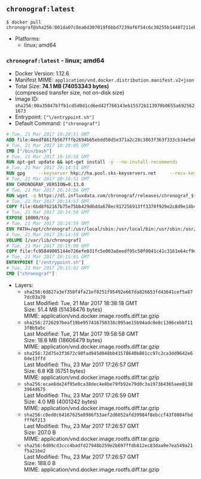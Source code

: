 ## `chronograf:latest`

```console
$ docker pull chronograf@sha256:801da07c8ea6d307019f6bbd7239af6f54c6c30255b14487211eb8bfdfeb7c15
```

-	Platforms:
	-	linux; amd64

### `chronograf:latest` - linux; amd64

-	Docker Version: 1.12.6
-	Manifest MIME: `application/vnd.docker.distribution.manifest.v2+json`
-	Total Size: **74.1 MB (74053343 bytes)**  
	(compressed transfer size, not on-disk size)
-	Image ID: `sha256:00a35047b7fb1cd5d0d1cd6ed42f766143eb15572b113970b0655a6925621673`
-	Entrypoint: `["\/entrypoint.sh"]`
-	Default Command: `["chronograf"]`

```dockerfile
# Tue, 21 Mar 2017 18:28:51 GMT
ADD file:4eedf861fb567fffb2694b65ebdd58d5e371a2c28c3863f363f333cb34e5eb7b in / 
# Tue, 21 Mar 2017 18:29:05 GMT
CMD ["/bin/bash"]
# Tue, 21 Mar 2017 19:10:58 GMT
RUN apt-get update && apt-get install -y --no-install-recommends 		ca-certificates 		curl 		wget 	&& rm -rf /var/lib/apt/lists/*
# Tue, 21 Mar 2017 20:14:51 GMT
RUN gpg     --keyserver hkp://ha.pool.sks-keyservers.net     --recv-keys 05CE15085FC09D18E99EFB22684A14CF2582E0C5
# Tue, 21 Mar 2017 20:14:51 GMT
ENV CHRONOGRAF_VERSION=0.13.0
# Tue, 21 Mar 2017 20:14:56 GMT
RUN wget -q https://dl.influxdata.com/chronograf/releases/chronograf_${CHRONOGRAF_VERSION}_amd64.deb.asc &&     wget -q https://dl.influxdata.com/chronograf/releases/chronograf_${CHRONOGRAF_VERSION}_amd64.deb &&     gpg --batch --verify chronograf_${CHRONOGRAF_VERSION}_amd64.deb.asc chronograf_${CHRONOGRAF_VERSION}_amd64.deb &&     dpkg -i chronograf_${CHRONOGRAF_VERSION}_amd64.deb &&     rm -f chronograf_${CHRONOGRAF_VERSION}_amd64.deb*
# Tue, 21 Mar 2017 20:14:57 GMT
COPY file:6bd8f62167b75e75bb429d6dda670ec917256913ff3370f929e2c8d9e14b475e in /etc/chronograf/chronograf.conf 
# Tue, 21 Mar 2017 20:14:58 GMT
EXPOSE 10000/tcp
# Tue, 21 Mar 2017 20:14:59 GMT
ENV PATH=/opt/chronograf:/usr/local/sbin:/usr/local/bin:/usr/sbin:/usr/bin:/sbin:/bin
# Tue, 21 Mar 2017 20:14:59 GMT
VOLUME [/var/lib/chronograf]
# Tue, 21 Mar 2017 20:15:00 GMT
COPY file:fc95049005144e726efe031fc5e003a8eedf95c50f0041c41c3161e64cf9dbbe in /entrypoint.sh 
# Tue, 21 Mar 2017 20:15:01 GMT
ENTRYPOINT ["/entrypoint.sh"]
# Tue, 21 Mar 2017 20:15:02 GMT
CMD ["chronograf"]
```

-	Layers:
	-	`sha256:6d827a3ef358f4fa21ef8251f95492e667da826653fd43641cef5a877dc03a70`  
		Last Modified: Tue, 21 Mar 2017 18:38:18 GMT  
		Size: 51.4 MB (51438476 bytes)  
		MIME: application/vnd.docker.image.rootfs.diff.tar.gzip
	-	`sha256:2726297beaf19be957416750338c095ae15b94adc0e8c1306cebbf113f8b9a5c`  
		Last Modified: Tue, 21 Mar 2017 19:58:58 GMT  
		Size: 18.6 MB (18606479 bytes)  
		MIME: application/vnd.docker.image.rootfs.diff.tar.gzip
	-	`sha256:72d75e2f3672c90fad945d048bb41578640b801cc97c2ca3dd9642e60de13ffd`  
		Last Modified: Thu, 23 Mar 2017 17:26:57 GMT  
		Size: 6.8 KB (6751 bytes)  
		MIME: application/vnd.docker.image.rootfs.diff.tar.gzip
	-	`sha256:ecae6de24f95e0ca38dec4e8be79fb92e79d0c3a1973b4365aee01383964d675`  
		Last Modified: Thu, 23 Mar 2017 17:26:59 GMT  
		Size: 4.0 MB (4001242 bytes)  
		MIME: application/vnd.docker.image.rootfs.diff.tar.gzip
	-	`sha256:c0ed0c64167625e8986f53aef2d6052afd39984f8ebccf43f0804fbdfff6f213`  
		Last Modified: Thu, 23 Mar 2017 17:26:57 GMT  
		Size: 207.0 B  
		MIME: application/vnd.docker.image.rootfs.diff.tar.gzip
	-	`sha256:6d09cd3ccc4badfd27948b259e2b697ffdb812ec83daa9e7ea549a21f5a21be2`  
		Last Modified: Thu, 23 Mar 2017 17:26:57 GMT  
		Size: 188.0 B  
		MIME: application/vnd.docker.image.rootfs.diff.tar.gzip
